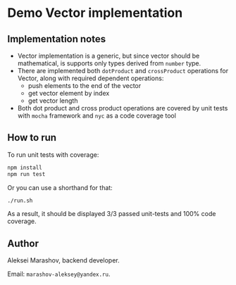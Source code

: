 # Demo Vector implementation

## Implementation notes
- Vector implementation is a generic, but since vector should be mathematical, is supports only types derived from `number` type.
- There are implemented both `dotProduct` and `crossProduct` operations for Vector, along with required dependent operations:
    - push elements to the end of the vector
    - get vector element by index
    - get vector length
- Both dot product and cross product operations are covered by unit tests with `mocha` framework and `nyc` as a code coverage tool

## How to run
To run unit tests with coverage:
```bash
npm install
npm run test
```

Or you can use a shorthand for that:
```bash
./run.sh
```

As a result, it should be displayed 3/3 passed unit-tests and 100% code coverage.

## Author

Aleksei Marashov, backend developer. 

Email: `marashov-aleksey@yandex.ru`.
